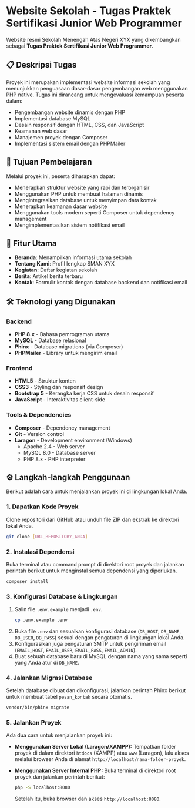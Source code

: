 #  Website Sekolah - Tugas Praktek Sertifikasi Junior Web Programmer

Website resmi Sekolah Menengah Atas Negeri XYX yang dikembangkan sebagai **Tugas Praktek Sertifikasi Junior Web Programmer**.

## 📋 Deskripsi Tugas

Proyek ini merupakan implementasi website informasi sekolah yang menunjukkan penguasaan dasar-dasar pengembangan web menggunakan PHP native. Tugas ini dirancang untuk mengevaluasi kemampuan peserta dalam:

  - Pengembangan website dinamis dengan PHP
  - Implementasi database MySQL
  - Desain responsif dengan HTML, CSS, dan JavaScript
  - Keamanan web dasar
  - Manajemen proyek dengan Composer
  - Implementasi sistem email dengan PHPMailer

## 🎯 Tujuan Pembelajaran

Melalui proyek ini, peserta diharapkan dapat:

  - Menerapkan struktur website yang rapi dan terorganisir
  - Menggunakan PHP untuk membuat halaman dinamis
  - Mengintegrasikan database untuk menyimpan data kontak
  - Menerapkan keamanan dasar website
  - Menggunakan tools modern seperti Composer untuk dependency management
  - Mengimplementasikan sistem notifikasi email

## 🚀 Fitur Utama

  - **Beranda**: Menampilkan informasi utama sekolah
  - **Tentang Kami**: Profil lengkap SMAN XYX
  - **Kegiatan**: Daftar kegiatan sekolah
  - **Berita**: Artikel berita terbaru
  - **Kontak**: Formulir kontak dengan database backend dan notifikasi email

## 🛠️ Teknologi yang Digunakan

### Backend

  - **PHP 8.x** - Bahasa pemrograman utama
  - **MySQL** - Database relasional
  - **Phinx** - Database migrations (via Composer)
  - **PHPMailer** - Library untuk mengirim email

### Frontend

  - **HTML5** - Struktur konten
  - **CSS3** - Styling dan responsif design
  - **Bootstrap 5** - Kerangka kerja CSS untuk desain responsif
  - **JavaScript** - Interaktivitas client-side

### Tools & Dependencies

  - **Composer** - Dependency management
  - **Git** - Version control
  - **Laragon** - Development environment (Windows)
      - Apache 2.4 - Web server
      - MySQL 8.0 - Database server
      - PHP 8.x - PHP interpreter

## ⚙️ Langkah-langkah Penggunaan

Berikut adalah cara untuk menjalankan proyek ini di lingkungan lokal Anda.

### 1\. Dapatkan Kode Proyek

Clone repositori dari GitHub atau unduh file ZIP dan ekstrak ke direktori lokal Anda.

```bash
git clone [URL_REPOSITORY_ANDA]
```

### 2\. Instalasi Dependensi

Buka terminal atau command prompt di direktori root proyek dan jalankan perintah berikut untuk menginstal semua dependensi yang diperlukan.

```bash
composer install
```

### 3\. Konfigurasi Database & Lingkungan

1.  Salin file `.env.example` menjadi `.env`.
    ```bash
    cp .env.example .env
    ```
2.  Buka file `.env` dan sesuaikan konfigurasi database (`DB_HOST`, `DB_NAME`, `DB_USER`, `DB_PASS`) sesuai dengan pengaturan di lingkungan lokal Anda.
3.  Konfigurasikan juga pengaturan SMTP untuk pengiriman email (`EMAIL_HOST`, `EMAIL_USER`, `EMAIL_PASS`, `EMAIL_ADMIN`).
4.  Buat sebuah database baru di MySQL dengan nama yang sama seperti yang Anda atur di `DB_NAME`.

### 4\. Jalankan Migrasi Database

Setelah database dibuat dan dikonfigurasi, jalankan perintah Phinx berikut untuk membuat tabel `pesan_kontak` secara otomatis.

```bash
vendor/bin/phinx migrate
```

### 5\. Jalankan Proyek

Ada dua cara untuk menjalankan proyek ini:

  * **Menggunakan Server Lokal (Laragon/XAMPP):**
    Tempatkan folder proyek di dalam direktori `htdocs` (XAMPP) atau `www` (Laragon), lalu akses melalui browser Anda di alamat `http://localhost/nama-folder-proyek`.

  * **Menggunakan Server Internal PHP:**
    Buka terminal di direktori root proyek dan jalankan perintah berikut:

    ```bash
    php -S localhost:8080
    ```

    Setelah itu, buka browser dan akses `http://localhost:8080`.
